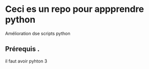 # Ceci es un repo pour appprendre python 

Amélioration dse scripts python 

## Prérequis .

il faut avoir pyhton 3
